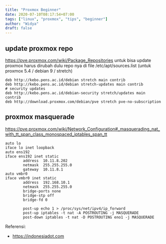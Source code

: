 ```yaml
---
title: "Proxmox Beginner"
date: 2020-07-10T08:17:54+07:00
tags: ["linux", "proxmox", "tips", "beginner"]
author: "Widya"
draft: false
---
```


## update proxmox repo
https://pve.proxmox.com/wiki/Package_Repositories
untuk bisa update proxmox harus dirubah dulu repo nya di file /etc/apt/sources.list (untuk proxmox 5.4 / debian 9 / stretch)
```
deb http://kebo.pens.ac.id/debian stretch main contrib
deb http://kebo.pens.ac.id/debian stretch-updates main contrib
# security updates
deb http://kebo.pens.ac.id/debian-security stretch/updates main contrib
deb http://download.proxmox.com/debian/pve stretch pve-no-subscription
```

## proxmox masquerade
https://pve.proxmox.com/wiki/Network_Configuration#_masquerading_nat_with_tt_span_class_monospaced_iptables_span_tt
```
auto lo
iface lo inet loopback
auto ens192
iface ens192 inet static
        address  10.11.8.202
        netmask  255.255.255.0
        gateway  10.11.8.1
auto vmbr0
iface vmbr0 inet static
        address  192.168.10.1
        netmask  255.255.255.0
        bridge-ports none
        bridge-stp off
        bridge-fd 0

        post-up echo 1 > /proc/sys/net/ipv4/ip_forward
        post-up iptables -t nat -A POSTROUTING -j MASQUERADE
        post-down iptables -t nat -D POSTROUTING eno1 -j MASQUERADE
```

Referensi:

* https://indonesiadot.com

